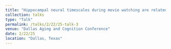 ```yaml
---
title: "Hippocampal neural timescales during movie watching are related to gist memory and to age."
collection: talks
type: "Talk"
permalink: /talks/2/22/25-talk-3
venue: "Dallas Aging and Cognition Conference"
date: 2/22/25
location: "Dallas, Texas"
---
```

